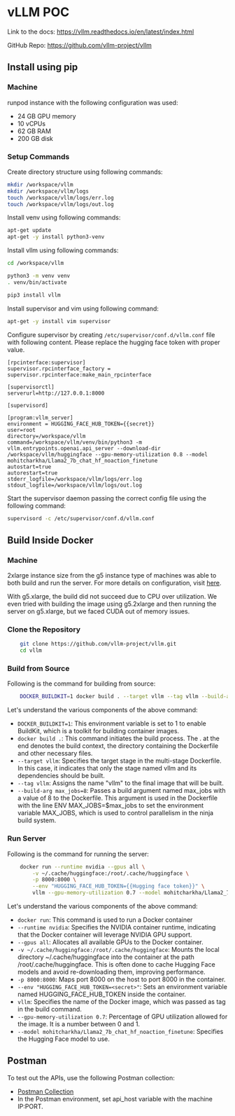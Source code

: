 # vLLM POC

Link to the docs: https://vllm.readthedocs.io/en/latest/index.html

GitHub Repo: https://github.com/vllm-project/vllm

## Install using pip

### Machine
runpod instance with the following configuration was used:
- 24 GB GPU memory
- 10 vCPUs
- 62 GB RAM
- 200 GB disk

### Setup Commands
Create directory structure using following commands:

```sh
mkdir /workspace/vllm
mkdir /workspace/vllm/logs
touch /workspace/vllm/logs/err.log
touch /workspace/vllm/logs/out.log
```

Install venv using following commands:

```sh
apt-get update
apt-get -y install python3-venv
```

Install vllm using following commands:

```sh
cd /workspace/vllm

python3 -m venv venv
. venv/bin/activate

pip3 install vllm
```

Install supervisor and vim using following command:

```sh
apt-get -y install vim supervisor
```

Configure supervisor by creating `/etc/supervisor/conf.d/vllm.conf` file with following content. Please replace the hugging face token with proper value.

```
[rpcinterface:supervisor]
supervisor.rpcinterface_factory = supervisor.rpcinterface:make_main_rpcinterface

[supervisorctl]
serverurl=http://127.0.0.1:8000

[supervisord]

[program:vllm_server]
environment = HUGGING_FACE_HUB_TOKEN={{secret}}
user=root
directory=/workspace/vllm
command=/workspace/vllm/venv/bin/python3 -m vllm.entrypoints.openai.api_server --download-dir /workspace/vllm/huggingface --gpu-memory-utilization 0.8 --model mohitcharkha/Llama2_7b_chat_hf_noaction_finetune
autostart=true
autorestart=true
stderr_logfile=/workspace/vllm/logs/err.log
stdout_logfile=/workspace/vllm/logs/out.log
```

Start the supervisor daemon passing the correct config file using the following command:

```sh
supervisord -c /etc/supervisor/conf.d/vllm.conf
```

## Build Inside Docker

### Machine
2xlarge instance size from the g5 instance type of machines was able to both build and run the server. For more details on configuration, visit [here](https://aws.amazon.com/ec2/instance-types/g5/).

With g5.xlarge, the build did not succeed due to CPU over utilization. We even tried with building the image using g5.2xlarge and then running the server on g5.xlarge, but we faced CUDA out of memory issues.

### Clone the Repository

```sh
    git clone https://github.com/vllm-project/vllm.git
    cd vllm
```

### Build from Source
Following is the command for building from source:
```sh
    DOCKER_BUILDKIT=1 docker build . --target vllm --tag vllm --build-arg max_jobs=8
```

Let's understand the various components of the above command:
- `DOCKER_BUILDKIT=1`: This environment variable is set to 1 to enable BuildKit, which is a toolkit for building container images.
- `docker build .`: This command initiates the build process. The . at the end denotes the build context, the directory containing the Dockerfile and other necessary files.
- `--target vllm`: Specifies the target stage in the multi-stage Dockerfile. In this case, it indicates that only the stage named vllm and its dependencies should be built.
- `--tag vllm`: Assigns the name "vllm" to the final image that will be built.
- `--build-arg max_jobs=8`: Passes a build argument named max_jobs with a value of 8 to the Dockerfile. This argument is used in the Dockerfile with the line ENV MAX_JOBS=$max_jobs to set the environment variable MAX_JOBS, which is used to control parallelism in the ninja build system.

### Run Server
Following is the command for running the server:
```sh    
    docker run --runtime nvidia --gpus all \
        -v ~/.cache/huggingface:/root/.cache/huggingface \
        -p 8000:8000 \
        --env "HUGGING_FACE_HUB_TOKEN={{Hugging face token}}" \
        vllm --gpu-memory-utilization 0.7 --model mohitcharkha/Llama2_7b_chat_hf_noaction_finetune
```
Let's understand the various components of the above command:
- `docker run`: This command is used to run a Docker container
- `--runtime nvidia`: Specifies the NVIDIA container runtime, indicating that the Docker container will leverage NVIDIA GPU support.
- `--gpus all`: Allocates all available GPUs to the Docker container.
- `-v ~/.cache/huggingface:/root/.cache/huggingface`: Mounts the local directory ~/.cache/huggingface into the container at the path /root/.cache/huggingface. This is often done to cache Hugging Face models and avoid re-downloading them, improving performance.
- `-p 8000:8000`: Maps port 8000 on the host to port 8000 in the container.
- `--env "HUGGING_FACE_HUB_TOKEN=<secret>"`: Sets an environment variable named HUGGING_FACE_HUB_TOKEN inside the container.
- `vllm`: Specifies the name of the Docker image, which was passed as tag in the build command.
- `--gpu-memory-utilization 0.7`: Percentage of GPU utilization allowed for the image. It is a number between 0 and 1.
- `--model mohitcharkha/Llama2_7b_chat_hf_noaction_finetune`: Specifies the Hugging Face model to use.

## Postman
To test out the APIs, use the following Postman collection:
- [Postman Collection](https://github.com/kedarchandrayan/vllm-poc/files/13360630/vllm.openai.postman_collection.json)
- In the Postman environment, set api_host variable with the machine IP:PORT.

